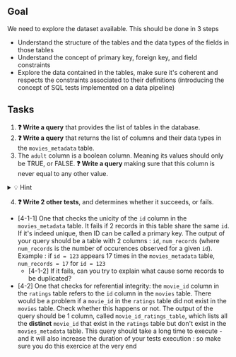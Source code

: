 ## Goal

We need to explore the dataset available. This should be done in 3 steps
  - Understand the structure of the tables and the data types of the fields in those tables
  - Understand the concept of primary key, foreign key, and field constraints
  - Explore the data contained in the tables, make sure it's coherent and respects the constraints associated to their definitions (introducing the concept of SQL tests implemented on a data pipeline)

## Tasks

1. **❓ Write a query** that provides the list of tables in the database.
2. **❓ Write a query** that returns the list of columns and their data types in the `movies_metadata` table.
3. The `adult` column is a boolean column. Meaning its values should only be TRUE, or FALSE. 
**❓ Write a query** making sure that this column is never equal to any other value. 
<details>
<summary markdown='span'>💡 Hint</summary>
The way to write a test in SQL is to write a query that returns rows if the test fails. And returns no row if the test succeeds
</details>

4. **❓ Write 2 other tests**, and determines whether it succeeds, or fails.
  - [4-1-1] One that checks the unicity of the `id` column in the `movies_metadata` table. It fails if 2 records in this table share the same `id`. If it's indeed unique, then ID can be called a primary key. The output of your query should be a table with 2 columns : `id`, `num_records` (where `num_records` is the number of occurences observed for a given `id`). Example : if `id = 123` appears 17 times in the `movies_metadata` table, `num_records = 17` for `id = 123`
    - [4-1-2] If it fails, can you try to explain what cause some records to be duplicated?
  - [4-2] One that checks for referential integrity: the `movie_id` column in the `ratings` table refers to the `id` column in the `movies` table. There would be a problem if a `movie_id` in the `ratings` table did not exist in the `movies` table. Check whether this happens or not. The output of the query should be 1 column, called `movie_id_ratings_table`, which lists all the **distinct** `movie_id` that exist in the `ratings` table but don't exist in the `movies_metadata` table. This query should take a long time to execute - and it will also increase the duration of your tests execution : so make sure you do this exercice at the very end
